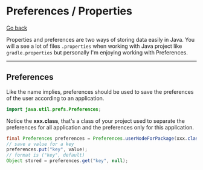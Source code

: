 # Preferences / Properties

[Go back](..)

Properties and preferences are two ways of storing
data easily in Java. You will a see a lot of
files ``.properties`` when working with Java
project like ``gradle.properties`` but personally
I'm enjoying working with Preferences.

<hr class="sr">

## Preferences

Like the name implies, preferences should be used
to save the preferences of the user according to
an application.

```java
import java.util.prefs.Preferences;
```

Notice the **xxx.class**, that's a class of your project used
to separate the preferences for all application and the
preferences only for this application.

```java
final Preferences preferences = Preferences.userNodeForPackage(xxx.class);
// save a value for a key
preferences.put("key", value);
// format is ("key", default)
Object stored = preferences.get("key", null);
``` 